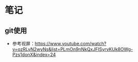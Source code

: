 # 笔记
## git使用
- 参考视屏：https://www.youtube.com/watch?v=ozRLyN2wyNs&list=PLmOn9nNkQxJFISyrvKUk8OWg-Pzs1donX&index=24
